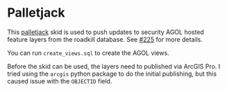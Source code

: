 # Palletjack

This [palletjack](https://github.com/agrc/palletjack) skid is used to push updates to security AGOL hosted feature layers from the roadkill database. See [#225](https://github.com/agrc/roadkill-mobile/issues/225) for more details.

You can run `create_views.sql` to create the AGOL views.

Before the skid can be used, the layers need to published via ArcGIS Pro. I tried using the `arcgis` python package to do the initial publishing, but this caused issue with the `OBJECTID` field.
